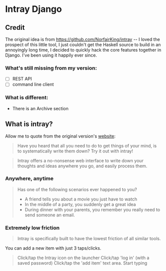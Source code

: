 # Intray Django

## Credit
The original idea is from https://github.com/NorfairKing/intray -- I
loved the prospect of this little tool, I just couldn't get the Haskell
source to build in an annoyingly long time, I decided to quickly hack
the core features together in Django. I've been using it happily ever since.

### What's still missing from my version:
- [ ] REST API
- [ ] command line client

### What is different:
- There is an Archive section


## What is intray?

Allow me to quote from the original version's
[website](https://intray.eu):

> Have you heard that all you need to do to get things of your mind, is to
> systematically write them down? Try it out with intray!

> Intray offers a no-nonsense web interface to write down your thoughts and
> ideas anywhere you go, and easily process them.

### Anywhere, anytime

> Has one of the following scenarios ever happened to you?
> - A friend tells you about a movie you just have to watch
> - In the middle of a party, you suddenly get a great idea
> - During dinner with your parents, you remember you really need to send someone an email.


### Extremely low friction

> Intray is specifically built to have the lowest friction of all similar tools.

You can add a new item with just 3 taps/clicks.

> Click/tap the Intray icon on the launcher
> Click/tap 'log in' (with a saved password)
> Click/tap the 'add item' text area.
> Start typing
